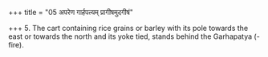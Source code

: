 +++
title = "05 अपरेण गार्हपत्यम् प्रागीषमुदगीषं"

+++
5. The cart containing rice grains or barley with its pole towards the east or towards the north and its yoke tied, stands behind the Garhapatya (-fire).  
